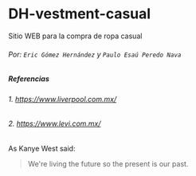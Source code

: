 # DH-vestment-casual
Sitio WEB para la compra de ropa casual
###### Por: `Eric Gómez Hernández` y `Paulo Esaú Peredo Nava`


#####  _Referencias_
###### 1. _https://www.liverpool.com.mx/_
###### 2. _https://www.levi.com.mx/_


As Kanye West said:

> We're living the future so
> the present is our past.
